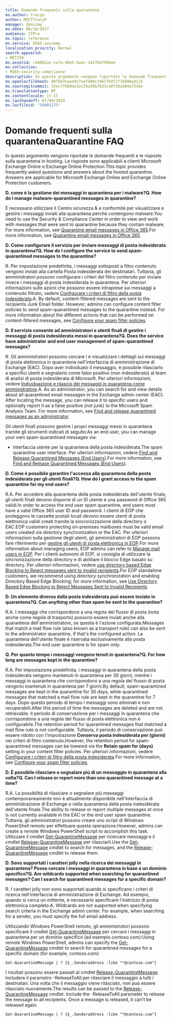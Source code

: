 ```yaml
---
title: Domande frequenti sulla quarantena
ms.author: tracyp
author: MSFTTracyP
manager: dansimp
ms.date: 06/16/2017
audience: ITPro
ms.topic: reference
ms.service: O365-seccomp
localization_priority: Normal
search.appverid:
- MET150
ms.assetid: c440b2ac-cafa-4be5-ba4c-14278a7990ae
ms.collection:
- M365-security-compliance
description: In questo argomento vengono riportate le domande frequenti e le risposte sulla quarantena in hosting.
ms.openlocfilehash: 907bb7eaee9c7aef490c74677b4f277b89ba3115
ms.sourcegitcommit: 32ecff689ae32c59a39b7633ca0f36a304e7516e
ms.translationtype: MT
ms.contentlocale: it-IT
ms.lasthandoff: 07/09/2019
ms.locfileid: "35601273"
---
```

# <a name="quarantine-faq"></a><span data-ttu-id="46853-103">Domande frequenti sulla quarantena</span><span class="sxs-lookup"><span data-stu-id="46853-103">Quarantine FAQ</span></span>

<span data-ttu-id="46853-p101">In questo argomento vengono riportate le domande frequenti e le risposte sulla quarantena in hosting. Le risposte sono applicabili a clienti Microsoft Exchange Online e Exchange Online Protection.</span><span class="sxs-lookup"><span data-stu-id="46853-p101">This topic provides frequently asked questions and answers about the hosted quarantine. Answers are applicable for Microsoft Exchange Online and Exchange Online Protection customers.</span></span>
  
 <span data-ttu-id="46853-106">**D. come è la gestione dei messaggi in quarantena per i malware?**</span><span class="sxs-lookup"><span data-stu-id="46853-106">**Q. How do I manage malware-quarantined messages in quarantine?**</span></span>
  
<span data-ttu-id="46853-107">È necessario utilizzare il Centro sicurezza &amp; e conformità per visualizzare e gestire i messaggi inviati alla quarantena perché contengono malware.</span><span class="sxs-lookup"><span data-stu-id="46853-107">You need to use the Security &amp; Compliance Center in order to view and work with messages that were sent to quarantine because they contain malware.</span></span> <span data-ttu-id="46853-108">For more information, see [Quarantine email messages in Office 365](https://support.office.com/article/Quarantine-email-messages-in-Office-365-4c234874-015e-4768-8495-98fcccfc639b).</span><span class="sxs-lookup"><span data-stu-id="46853-108">For more information, see [Quarantine email messages in Office 365](https://support.office.com/article/Quarantine-email-messages-in-Office-365-4c234874-015e-4768-8495-98fcccfc639b).</span></span>
  
 <span data-ttu-id="46853-109">**D. Come configurare il servizio per inviare messaggi di posta indesiderata in quarantena?**</span><span class="sxs-lookup"><span data-stu-id="46853-109">**Q. How do I configure the service to send spam-quarantined messages to the quarantine?**</span></span>
  
<span data-ttu-id="46853-p103">R. Per impostazione predefinita, i messaggi sottoposti a filtro contenuto vengono inviati alla cartella Posta indesiderata dei destinatari. Tuttavia, gli amministratori possono configurare i criteri del filtro contenuto per inviare invece i messaggi di posta indesiderata in quarantena. Per ulteriori informazioni sulle azioni che possono essere intraprese sui messaggi a contenuto filtrato, vedere [Configurare i criteri di filtro della posta indesiderata](configure-your-spam-filter-policies.md).</span><span class="sxs-lookup"><span data-stu-id="46853-p103">A. By default, content-filtered messages are sent to the recipients Junk Email folder. However, admins can configure content filter policies to send spam-quarantined messages to the quarantine instead. For more information about the different actions that can be performed on content-filtered messages, see [Configure your spam filter policies](configure-your-spam-filter-policies.md).</span></span>
  
 <span data-ttu-id="46853-114">**D. Il servizio consente ad amministratori e utenti finali di gestire i messaggi di posta indesiderata messi in quarantena?**</span><span class="sxs-lookup"><span data-stu-id="46853-114">**Q. Does the service have administrator and end user management of spam-quarantined messages?**</span></span>
  
<span data-ttu-id="46853-p104">R. Gli amministratori possono cercare i e visualizzare i dettagli sui messaggi di posta elettronica in quarantena nell'interfaccia di amministrazione di Exchange (EAC). Dopo aver individuato il messaggio, è possibile rilasciarlo a specifici utenti e segnalarlo come falso positivo (non indesiderato) al team di analisi di posta indesiderata di Microsoft. Per ulteriori informazioni, vedere [Individuazione e rilascio dei messaggi in quarantena come amministratore](find-and-release-quarantined-messages-as-an-administrator.md).</span><span class="sxs-lookup"><span data-stu-id="46853-p104">A. As an administrator, you can search for and view details about all quarantined email messages in the Exchange admin center (EAC). After locating the message, you can release it to specific users and optionally report it as a false positive (not junk) to the Microsoft Spam Analysis Team. For more information, see [Find and release quarantined messages as an administrator](find-and-release-quarantined-messages-as-an-administrator.md).</span></span>
  
<span data-ttu-id="46853-119">Gli utenti finali possono gestire i propri messaggi messi in quarantena tramite gli strumenti indicati di seguito:</span><span class="sxs-lookup"><span data-stu-id="46853-119">As an end user, you can manage your own spam-quarantined messages via:</span></span> 
  
- <span data-ttu-id="46853-120">Interfaccia utente per la quarantena della posta indesiderata.</span><span class="sxs-lookup"><span data-stu-id="46853-120">The spam quarantine user interface.</span></span> <span data-ttu-id="46853-121">Per ulteriori informazioni, vedere [Find and Release Quarantined Messages (End Users)](http://technet.microsoft.com/library/e439b560-827a-4807-abd3-6b861c1ff786.aspx).</span><span class="sxs-lookup"><span data-stu-id="46853-121">For more information, see [Find and Release Quarantined Messages (End Users)](http://technet.microsoft.com/library/e439b560-827a-4807-abd3-6b861c1ff786.aspx).</span></span>
        
 <span data-ttu-id="46853-122">**D. Come è possibile garantire l'accesso alla quarantena della posta indesiderata per gli utenti finali?**</span><span class="sxs-lookup"><span data-stu-id="46853-122">**Q. How do I grant access to the spam quarantine for my end users?**</span></span>
  
<span data-ttu-id="46853-123">R.</span><span class="sxs-lookup"><span data-stu-id="46853-123">A.</span></span> <span data-ttu-id="46853-124">Per accedere alla quarantena della posta indesiderata dell'utente finale, gli utenti finali devono disporre di un ID utente e una password di Office 365 validi.</span><span class="sxs-lookup"><span data-stu-id="46853-124">In order to access the end user spam quarantine, end users must have a valid Office 365 user ID and password.</span></span> <span data-ttu-id="46853-125">I clienti di EOP che proteggono le cassette postali locali devono essere utenti di posta elettronica validi creati tramite la sincronizzazione della directory o EAC.</span><span class="sxs-lookup"><span data-stu-id="46853-125">EOP customers protecting on-premises mailboxes must be valid email users created via directory synchronization or the EAC.</span></span> <span data-ttu-id="46853-126">Per ulteriori informazioni sulla gestione degli utenti, gli amministratori di EOP possono fare riferimento per [gestire gli utenti di posta elettronica in EOP](eop/manage-mail-users-in-eop.md).</span><span class="sxs-lookup"><span data-stu-id="46853-126">For more information about managing users, EOP admins can refer to [Manage mail users in EOP](eop/manage-mail-users-in-eop.md).</span></span> <span data-ttu-id="46853-127">Per i clienti autonomi di EOP, si consiglia di utilizzare la sincronizzazione della directory e di abilitare il blocco Edge basato su directory. Per ulteriori informazioni, vedere [use directory based Edge Blocking to Reject messages sent to invalid recipients](http://technet.microsoft.com/library/ca7b7416-92ed-40ad-abdb-695be46ea2e4.aspx).</span><span class="sxs-lookup"><span data-stu-id="46853-127">For EOP standalone customers, we recommend using directory synchronization and enabling Directory Based Edge Blocking; for more information, see [Use Directory Based Edge Blocking to Reject Messages Sent to Invalid Recipients](http://technet.microsoft.com/library/ca7b7416-92ed-40ad-abdb-695be46ea2e4.aspx).</span></span>
  
 <span data-ttu-id="46853-128">**D. Un elemento diverso dalla posta indesiderata può essere inviato in quarantena?**</span><span class="sxs-lookup"><span data-stu-id="46853-128">**Q. Can anything other than spam be sent to the quarantine?**</span></span>
  
<span data-ttu-id="46853-129">R.</span><span class="sxs-lookup"><span data-stu-id="46853-129">A.</span></span> <span data-ttu-id="46853-130">I messaggi che corrispondono a una regola del flusso di posta (nota anche come regola di trasporto) possono essere inviati anche alla quarantena dell'amministratore, se questa è l'azione configurata.</span><span class="sxs-lookup"><span data-stu-id="46853-130">Messages that match a mail flow rule (also known as a transport rule) can also be sent to the administrator quarantine, if that's the configured action.</span></span> <span data-ttu-id="46853-131">La quarantena dell'utente finale è riservata esclusivamente alla posta indesiderata.</span><span class="sxs-lookup"><span data-stu-id="46853-131">The end user quarantine is for spam only.</span></span>
  
 <span data-ttu-id="46853-132">**Q. Per quanto tempo i messaggi vengono tenuti in quarantena?**</span><span class="sxs-lookup"><span data-stu-id="46853-132">**Q. For how long are messages kept in the quarantine?**</span></span>
  
<span data-ttu-id="46853-133">R.</span><span class="sxs-lookup"><span data-stu-id="46853-133">A.</span></span> <span data-ttu-id="46853-134">Per impostazione predefinita, i messaggi in quarantena della posta indesiderata vengono mantenuti in quarantena per 30 giorni, mentre i messaggi in quarantena che corrispondono a una regola del flusso di posta vengono mantenuti in quarantena per 7 giorni.</span><span class="sxs-lookup"><span data-stu-id="46853-134">By default, spam-quarantined messages are kept in the quarantine for 30 days, while quarantined messages that matched a mail flow rule are kept in the quarantine for 7 days.</span></span> <span data-ttu-id="46853-135">Dopo questo periodo di tempo i messaggi sono eliminati e non recuperabili.</span><span class="sxs-lookup"><span data-stu-id="46853-135">After this period of time the messages are deleted and are not retrievable.</span></span> <span data-ttu-id="46853-136">Il periodo di conservazione per i messaggi in quarantena che corrispondono a una regola del flusso di posta elettronica non è configurabile.</span><span class="sxs-lookup"><span data-stu-id="46853-136">The retention period for quarantined messages that matched a mail flow rule is not configurable.</span></span> <span data-ttu-id="46853-137">Tuttavia, il periodo di conservazione può essere ridotto con l'impostazione **Conserva posta indesiderata per (giorni)** nei criteri di filtro contenuto.</span><span class="sxs-lookup"><span data-stu-id="46853-137">However, the retention period for spam-quarantined messages can be lowered via the **Retain spam for (days)** setting in your content filter policies.</span></span> <span data-ttu-id="46853-138">Per ulteriori informazioni, vedere [Configurare i criteri di filtro della posta indesiderata](configure-your-spam-filter-policies.md).</span><span class="sxs-lookup"><span data-stu-id="46853-138">For more information, see [Configure your spam filter policies](configure-your-spam-filter-policies.md).</span></span>
  
 <span data-ttu-id="46853-139">**D. È possibile rilasciare o segnalare più di un messaggio in quarantena alla volta?**</span><span class="sxs-lookup"><span data-stu-id="46853-139">**Q. Can I release or report more than one quarantined message at a time?**</span></span>
  
<span data-ttu-id="46853-140">R.</span><span class="sxs-lookup"><span data-stu-id="46853-140">A.</span></span> <span data-ttu-id="46853-141">La possibilità di rilasciare o segnalare più messaggi contemporaneamente non è attualmente disponibile nell'interfaccia di amministrazione di Exchange o nella quarantena della posta indesiderata dell'utente finale.</span><span class="sxs-lookup"><span data-stu-id="46853-141">The ability to release or report multiple messages at once is not currently available in the EAC or the end user spam quarantine.</span></span> <span data-ttu-id="46853-142">Tuttavia, gli amministratori possono creare uno script di Windows PowerShell remoto per effettuare questa operazione.</span><span class="sxs-lookup"><span data-stu-id="46853-142">However, admins can create a remote Windows PowerShell script to accomplish this task.</span></span> <span data-ttu-id="46853-143">Utilizzare il cmdlet [Get-QuarantineMessage](http://technet.microsoft.com/library/88026da1-8dbc-49e7-80e8-112a32773c34.aspx) per ricercare messaggi e il cmdlet [Release-QuarantineMessage](http://technet.microsoft.com/library/4a3aa05c-238f-46f2-b8dd-b0e3c38eab3e.aspx) per rilasciarli.</span><span class="sxs-lookup"><span data-stu-id="46853-143">Use the [Get-QuarantineMessage](http://technet.microsoft.com/library/88026da1-8dbc-49e7-80e8-112a32773c34.aspx) cmdlet to search for messages, and the [Release-QuarantineMessage](http://technet.microsoft.com/library/4a3aa05c-238f-46f2-b8dd-b0e3c38eab3e.aspx) cmdlet to release them.</span></span> 
  
 <span data-ttu-id="46853-144">**D. Sono supportati i caratteri jolly nella ricerca dei messaggi in quarantena? Posso cercare i messaggi in quarantena in base a un dominio specifico?**</span><span class="sxs-lookup"><span data-stu-id="46853-144">**Q. Are wildcards supported when searching for quarantined messages? Can I search for quarantined messages for a specific domain?**</span></span>
  
<span data-ttu-id="46853-p110">R. I caratteri jolly non sono supportati quando si specificano i criteri di ricerca nell'interfaccia di amministrazione di Exchange. Ad esempio, quando si cerca un mittente, è necessario specificare l'indirizzo di posta elettronica completo.</span><span class="sxs-lookup"><span data-stu-id="46853-p110">A. Wildcards are not supported when specifying search criteria in the Exchange admin center. For example, when searching for a sender, you must specify the full email address.</span></span>
  
<span data-ttu-id="46853-148">Utilizzando Windows PowerShell remoto, gli amministratori possono specificare il cmdlet [Get-QuarantineMessage](http://technet.microsoft.com/library/88026da1-8dbc-49e7-80e8-112a32773c34.aspx) per cercare i messaggi in quarantena per un dominio specifico (ad esempio contoso.com):</span><span class="sxs-lookup"><span data-stu-id="46853-148">Using remote Windows PowerShell, admins can specify the [Get-QuarantineMessage](http://technet.microsoft.com/library/88026da1-8dbc-49e7-80e8-112a32773c34.aspx) cmdlet to search for quarantined messages for a specific domain (for example, contoso.com):</span></span> 
  
```
Get-QuarantineMessage | ? {$_.Senderaddress -like "*@contoso.com"}
```

<span data-ttu-id="46853-p111">I risultati possono essere passati al cmdlet [Release-QuarantineMessage](http://technet.microsoft.com/library/4a3aa05c-238f-46f2-b8dd-b0e3c38eab3e.aspx). Includere il parametro -ReleaseToAll per rilasciare il messaggio a tutti i destinatari. Una volta che il messaggio viene rilasciato, non può essere rilasciato nuovamente.</span><span class="sxs-lookup"><span data-stu-id="46853-p111">The results can be passed to the [Release-QuarantineMessage](http://technet.microsoft.com/library/4a3aa05c-238f-46f2-b8dd-b0e3c38eab3e.aspx) cmdlet. Include the -ReleaseToAll parameter to release the message to all recipients. Once a message is released, it can't be released again.</span></span> 
  
```
Get-QuarantineMessage | ? {$_.Senderaddress -like "*@contoso.com"}
```


